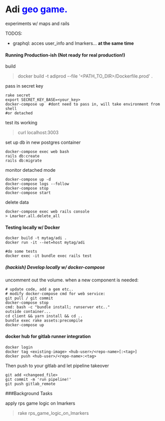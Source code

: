 # Adi <span style="color:blue"> geo game.</span>

experiments w/ maps and rails




TODOS:

- graphql: acces user_info and lmarkers... __at the same time__



#### Running Production-ish (Not ready for real production!)

build
> docker build -t adiprod --file '<PATH_TO_DIR>/Dockerfile.prod' .


pass in secret key 
```
rake secret
export SECRET_KEY_BASE=<your_key>
docker-compose up  #dont need to pass in, will take environment from shell
#or detached 
```
test its working
> curl localhost:3003

set up db in new postgres container
```
docker-compose exec web bash
rails db:create
rails db:migrate
```

monitor detached mode
```
docker-compose up -d
docker-compose logs --follow
docker-compose stop
docker-compose start
```

delete data
```
docker-compose exec web rails console
> Lmarker.all.delete_all
```


#### Testing locally w/ Docker

```
docker build -t mytag/adi .
docker run -it --net=host mytag/adi

#do some tests
docker exec -it bundle exec rails test
```

##### (hackish) Develop locally w/ docker-compose

uncomment out the volume.
when a new component is needed:
```
# update code, add a gem etc..
# modify docker-compose cmd for web service:
git pull / git commit 
docker-compose stop
cmd: bash -c "bundle install; runserver etc.."
outside container...
cd client && yarn install && cd ..
bundle exec rake assets:precompile
docker-compose up
```

#### docker hub for gitlab runner integration
```
docker login 
docker tag <existing-image> <hub-user>/<repo-name>[:<tag>]
docker push <hub-user>/<repo-name>:<tag>
```

Then push to your gitlab and let pipeline takeover
```
git add <changeed_file>
git commit -m 'run pipeline!'
git push gitlab_remote
``` 


###Background Tasks

apply rps game logic on lmarkers
> rake rps_game_logic_on_lmarkers
